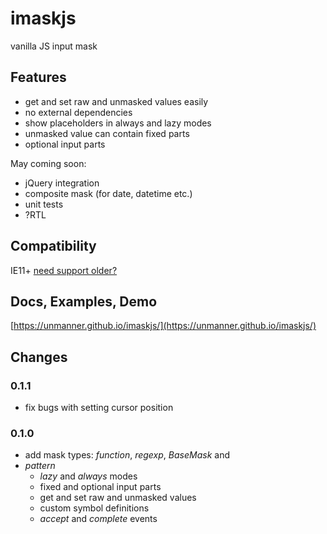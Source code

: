 # imaskjs
vanilla JS input mask

## Features
* get and set raw and unmasked values easily
* no external dependencies
* show placeholders in always and lazy modes
* unmasked value can contain fixed parts
* optional input parts

May coming soon:

* jQuery integration
* composite mask (for date, datetime etc.)
* unit tests
* ?RTL

## Compatibility
IE11+ [need support older?](https://unmanner.github.io/imaskjs/#under-the-hood)

## Docs, Examples, Demo
[https://unmanner.github.io/imaskjs/](https://unmanner.github.io/imaskjs/)

## Changes

### 0.1.1
* fix bugs with setting cursor position

### 0.1.0
* add mask types: _function_, _regexp_, _BaseMask_ and
* _pattern_
  * _lazy_ and _always_ modes
  * fixed and optional input parts
  * get and set raw and unmasked values
  * custom symbol definitions
  * _accept_ and _complete_ events
